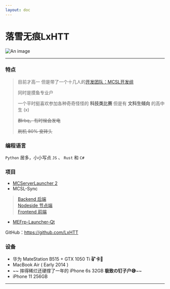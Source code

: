 ```yaml
---
layout: doc
---
```

# 落雪无痕LxHTT <Badge type="warning" text="QtWidgets 狂热爱好者" />

![An image](http://q1.qlogo.cn/g?b=qq&nk=3395314362&s=160)
___

### 特点

> 目前才高一
> 但是带了一个十几人的[开发团队：MCSL开发组](https://github.com/MCSLTeam)
>
> 同时是摸鱼专业户
>
> 一个平时挺喜欢参加各种奇奇怪怪的 **科技类比赛** 但是有 **文科生倾向** 的高中生 (x)
>
> ~~群rbq，有时候会发电~~
>
> ~~刷机 80% 变砖头~~

### 编程语言

`Python` 居多，小小写点 `JS` 、 `Rust` 和 `C#`

### 项目

- [MCServerLauncher 2](https://mcsl.com.cn) <Badge type="info" text="基于 PyQt5 的MC开服器" />
- MCSL-Sync <Badge type="info" text="MC 服务器核心镜像站" />
> [Backend 后端](https://github.com/MCSLTeam/MCSL-Sync-Backend)  
> [Nodeside 节点端](https://github.com/MCSLTeam/MCSL-Sync-Nodeside)  
> [Frontend 前端](https://github.com/MCSLTeam/MCSL-Sync-Frontend)  
- [MEFrp-Launcher-Qt](https://github.com/LxHTT/MEFrp-Launcher-Qt)

GitHub：<https://github.com/LxHTT>

### 设备

- 华为 MateStation B515 + GTX 1050 Ti **矿卡🤔**
- MacBook Air ( Early 2014 )
- ~~ 摔得稀烂还硬撑了一年的 iPhone 6s 32GB **极致の钉子户😅**~~
- iPhone 11 256GB

___

